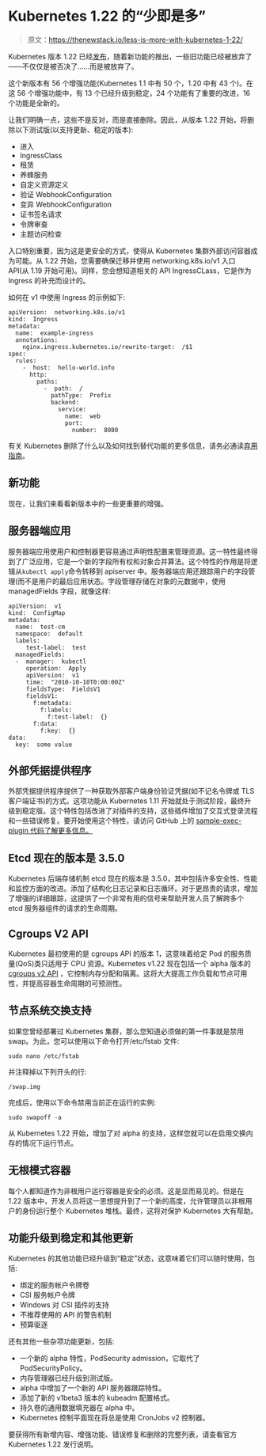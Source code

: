 # Kubernetes 1.22 的“少即是多”

> 原文：<https://thenewstack.io/less-is-more-with-kubernetes-1-22/>

Kubernetes 版本 1.22 已经[发布](https://kubernetes.io/blog/2021/08/04/kubernetes-1-22-release-announcement/)，随着新功能的推出，一些旧功能已经被放弃了——不仅仅是被否决了……而是被放弃了。

这个新版本有 56 个增强功能(Kubernetes 1.1 中有 50 个，1.20 中有 43 个)。在这 56 个增强功能中，有 13 个已经升级到稳定，24 个功能有了重要的改进，16 个功能是全新的。

让我们明确一点，这些不是反对，而是直接删除。因此，从版本 1.22 开始，将删除以下测试版(以支持更新、稳定的版本):

*   进入
*   IngressClass
*   租赁
*   养蜂服务
*   自定义资源定义
*   验证 WebhookConfiguration
*   变异 WebhookConfiguration
*   证书签名请求
*   令牌审查
*   主题访问检查

入口特别重要，因为这是更安全的方式，使得从 Kubernetes 集群外部访问容器成为可能。从 1.22 开始，您需要确保迁移并使用 networking.k8s.io/v1 入口 API(从 1.19 开始可用)。同样，您会想知道相关的 API IngressCLass，它是作为 Ingress 的补充而设计的。

如何在 v1 中使用 Ingress 的示例如下:

```
apiVersion:  networking.k8s.io/v1
kind:  Ingress
metadata:
  name:  example-ingress
  annotations:
    nginx.ingress.kubernetes.io/rewrite-target:  /$1
spec:
  rules:
    -  host:  hello-world.info
      http:
        paths:
          -  path:  /
            pathType:  Prefix
            backend:
              service:
                name:  web
                port:
                  number:  8080

```

有关 Kubernetes 删除了什么以及如何找到替代功能的更多信息，请务必通读[弃用指南](https://kubernetes.io/docs/reference/using-api/deprecation-guide/#v1-22)。

## 新功能

现在，让我们来看看新版本中的一些更重要的增强。

## 服务器端应用

服务器端应用使用户和控制器更容易通过声明性配置来管理资源。这一特性最终得到了广泛应用，它是一个新的字段所有权和对象合并算法。这个特性的作用是将逻辑从`kubectl apply`命令转移到 apiserver 中。服务器端应用还跟踪用户的字段管理(而不是用户的最后应用状态。字段管理存储在对象的元数据中，使用 managedFields 字段，就像这样:

```
apiVersion:  v1
kind:  ConfigMap
metadata:
  name:  test-cm
  namespace:  default
  labels:
     test-label:  test
  managedFields:
  -  manager:  kubectl
     operation:  Apply
     apiVersion:  v1
     time:  "2010-10-10T0:00:00Z"
     fieldsType:  FieldsV1
     fieldsV1:
       f:metadata:
         f:labels:
           f:test-label:  {}
       f:data:
         f:key:  {}
data:
  key:  some value

```

## 外部凭据提供程序

外部凭据提供程序提供了一种获取外部客户端身份验证凭据(如不记名令牌或 TLS 客户端证书)的方式。这项功能从 Kubernetes 1.11 开始就处于测试阶段，最终升级到稳定版。这个特性包括改进了对插件的支持，这些插件增加了交互式登录流程和一些错误修复。要开始使用这个特性，请访问 GitHub 上的 [sample-exec-plugin 代码了解更多信息。](https://github.com/ankeesler/sample-exec-plugin)

## Etcd 现在的版本是 3.5.0

Kubernetes 后端存储机制 etcd 现在的版本是 3.5.0，其中包括许多安全性、性能和监控方面的改进。添加了结构化日志记录和日志循环。对于更昂贵的请求，增加了增强的详细跟踪，这提供了一个非常有用的信号来帮助开发人员了解跨多个 etcd 服务器组件的请求的生命周期。

## Cgroups V2 API

Kubernetes 最初使用的是 cgroups API 的版本 1，这意味着给定 Pod 的服务质量(QoS)类只适用于 CPU 资源。Kubernetes v1.22 现在包括一个 alpha 版本的 [cgroups v2 API](https://thenewstack.io/linux-cgroups-v2-brings-rootless-containers-superior-memory-management/) ，它控制内存分配和隔离。这将大大提高工作负载和节点可用性，并提高容器生命周期的可预测性。

## 节点系统交换支持

如果您曾经部署过 Kubernetes 集群，那么您知道必须做的第一件事就是禁用 swap。为此，您可以使用以下命令打开/etc/fstab 文件:

`sudo nano /etc/fstab`

并注释掉以下列开头的行:

`/swap.img`

完成后，使用以下命令禁用当前正在运行的实例:

`sudo swapoff -a`

从 Kubernetes 1.22 开始，增加了对 alpha 的支持，这样您就可以在启用交换内存的情况下运行节点。

## 无根模式容器

每个人都知道作为非根用户运行容器是安全的必须。这是显而易见的。但是在 1.22 版本中，开发人员将这一思想提升到了一个新的高度，允许管理员以非根用户的身份运行整个 Kubernetes 堆栈。最终，这将对保护 Kubernetes 大有帮助。

## 功能升级到稳定和其他更新

Kubernetes 的其他功能已经升级到“稳定”状态，这意味着它们可以随时使用，包括:

*   绑定的服务帐户令牌卷
*   CSI 服务帐户令牌
*   Windows 对 CSI 插件的支持
*   不推荐使用的 API 的警告机制
*   预算驱逐

还有其他一些杂项功能更新，包括:

*   一个新的 alpha 特性，PodSecurity admission，它取代了 PodSecurityPolicy。
*   内存管理器已经升级到测试版。
*   alpha 中增加了一个新的 API 服务器跟踪特性。
*   添加了新的 v1beta3 版本的 kubeadm 配置格式。
*   持久卷的通用数据填充器在 alpha 中。
*   Kubernetes 控制平面现在将总是使用 CronJobs v2 控制器。

要获得所有新增内容、增强功能、错误修复和删除的完整列表，请查看官方 Kubernetes 1.22 发行说明。

<svg xmlns:xlink="http://www.w3.org/1999/xlink" viewBox="0 0 68 31" version="1.1"><title>Group</title> <desc>Created with Sketch.</desc></svg>